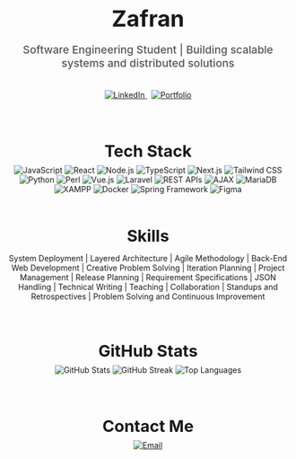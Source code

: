 <!-- Header Section -->
<div align="center">
  <h1 style="font-size: 2.5rem; font-weight: bold; margin-bottom: 0.5rem;">Zafran</h1>
  <p style="font-size: 1.2rem; font-weight: 500; color: #555;">
    Software Engineering Student | Building scalable systems and distributed solutions
  </p>
</div>

<br />

<!-- Social Links -->
<div align="center" style="margin-bottom: 1rem;">
  <a href="https://www.linkedin.com/in/zafran-sakowi-065b34215/" target="_blank" style="margin-right: 0.5rem;">
    <img src="https://img.shields.io/badge/LinkedIn-zafranSY-0077B5?style=for-the-badge&logo=linkedin&logoColor=white" alt="LinkedIn" />
  </a>
  <a href="https://portfolio-htu1.vercel.app/" target="_blank">
    <img src="https://img.shields.io/badge/Portfolio-Visit%20Now-brightgreen?style=for-the-badge&logo=vercel&logoColor=white" alt="Portfolio" />
  </a>
</div>

<br />

<!-- Tech Stack Section -->
<h2 align="center" style="font-size: 1.8rem; font-weight: bold; margin-bottom: 0.5rem;">Tech Stack</h2>
<div align="center">
  <img src="https://img.shields.io/badge/JavaScript-F7DF1E?style=for-the-badge&logo=javascript&logoColor=black" alt="JavaScript" />
  <img src="https://img.shields.io/badge/React-61DAFB?style=for-the-badge&logo=react&logoColor=black" alt="React" />
  <img src="https://img.shields.io/badge/Node.js-339933?style=for-the-badge&logo=nodedotjs&logoColor=white" alt="Node.js" />
  <img src="https://img.shields.io/badge/TypeScript-3178C6?style=for-the-badge&logo=typescript&logoColor=white" alt="TypeScript" />
  <img src="https://img.shields.io/badge/Next.js-000000?style=for-the-badge&logo=nextdotjs&logoColor=white" alt="Next.js" />
  <img src="https://img.shields.io/badge/TailwindCSS-06B6D4?style=for-the-badge&logo=tailwindcss&logoColor=white" alt="Tailwind CSS" />
  <img src="https://img.shields.io/badge/Python-3776AB?style=for-the-badge&logo=python&logoColor=white" alt="Python" />
  <img src="https://img.shields.io/badge/Perl-39457E?style=for-the-badge&logo=perl&logoColor=white" alt="Perl" />
  <img src="https://img.shields.io/badge/Vue.js-4FC08D?style=for-the-badge&logo=vuedotjs&logoColor=white" alt="Vue.js" />
  <img src="https://img.shields.io/badge/Laravel-FF2D20?style=for-the-badge&logo=laravel&logoColor=white" alt="Laravel" />
  <img src="https://img.shields.io/badge/REST%20APIs-FF6F00?style=for-the-badge" alt="REST APIs" />
  <img src="https://img.shields.io/badge/AJAX-00599C?style=for-the-badge&logo=ajax&logoColor=white" alt="AJAX" />
  <img src="https://img.shields.io/badge/MariaDB-003545?style=for-the-badge&logo=mariadb&logoColor=white" alt="MariaDB" />
  <img src="https://img.shields.io/badge/XAMPP-FB7A24?style=for-the-badge&logo=xampp&logoColor=white" alt="XAMPP" />
  <img src="https://img.shields.io/badge/Docker-2496ED?style=for-the-badge&logo=docker&logoColor=white" alt="Docker" />
  <img src="https://img.shields.io/badge/Spring%20Framework-6DB33F?style=for-the-badge&logo=spring&logoColor=white" alt="Spring Framework" />
  <img src="https://img.shields.io/badge/Figma-F24E1E?style=for-the-badge&logo=figma&logoColor=white" alt="Figma" />
</div>

<br />

<!-- Skills Section -->
<h2 align="center" style="font-size: 1.8rem; font-weight: bold; margin-bottom: 0.5rem;">Skills</h2>
<div align="center">
  <p>
    System Deployment | Layered Architecture | Agile Methodology | Back-End Web Development |
    Creative Problem Solving | Iteration Planning | Project Management | Release Planning |
    Requirement Specifications | JSON Handling | Technical Writing | Teaching |
    Collaboration | Standups and Retrospectives | Problem Solving and Continuous Improvement
  </p>
</div>

<br />

<!-- GitHub Stats Section -->
<h2 align="center" style="font-size: 1.8rem; font-weight: bold; margin-bottom: 0.5rem;">GitHub Stats</h2>
<div align="center">
  <img src="https://github-readme-stats.vercel.app/api?username=ZafranSY&show_icons=true&hide_border=true&count_private=true&theme=radical" alt="GitHub Stats" style="margin-bottom: 1rem;" />
  <img src="https://github-readme-streak-stats.herokuapp.com/?user=ZafranSY&theme=radical&count_private=true" alt="GitHub Streak" style="margin-bottom: 1rem;" />
  <img src="https://github-readme-stats.vercel.app/api/top-langs/?username=ZafranSY&layout=compact&theme=radical&hide_border=true" alt="Top Languages" />
</div>

<br />

<!-- Contact Section -->
<h2 align="center" style="font-size: 1.8rem; font-weight: bold; margin-bottom: 0.5rem;">Contact Me</h2>
<div align="center">
  <a href="mailto:zafranzafran0234@gmail.com" target="_blank">
    <img src="https://img.shields.io/badge/Email-zafranzafran0234@gmail.com-D14836?style=for-the-badge&logo=gmail&logoColor=white" alt="Email" />
  </a>
</div>
